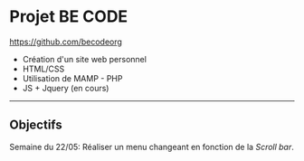 # Projet BE CODE
https://github.com/becodeorg

* Création d'un site web personnel 
* HTML/CSS
* Utilisation de MAMP - PHP
* JS + Jquery (en cours)

---

## Objectifs

Semaine du 22/05: Réaliser un menu changeant en fonction de la *Scroll bar*.  



